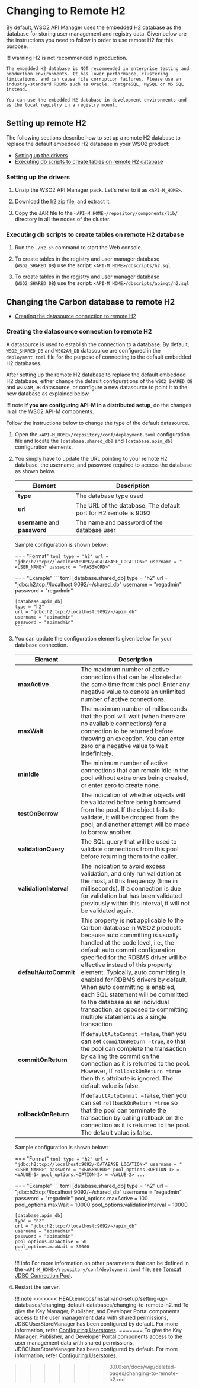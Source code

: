 # Changing to Remote H2

By default, WSO2 API Manager uses the embedded H2 database as the database for storing user management and registry data. Given below are the instructions you need to follow in order to use remote H2 for this purpose.

!!! warning
    H2 is not recommended in production.
    
    The embedded H2 database is NOT recommended in enterprise testing and production environments. It has lower performance, clustering limitations, and can cause file corruption failures. Please use an industry-standard RDBMS such as Oracle, PostgreSQL, MySQL or MS SQL instead.
    
    You can use the embedded H2 database in development environments and as the local registry in a registry mount.

## Setting up remote H2

The following sections describe how to set up a remote H2 database to replace the default embedded H2 database in your WSO2 product:

-   [Setting up the drivers](#setting-up-the-drivers)
-   [Executing db scripts to create tables on remote H2 database](#executing-db-scripts-to-create-tables-on-remote-h2-database)

### Setting up the drivers

1.  Unzip the WSO2 API Manager pack. Let's refer to it as `<API-M_HOME>`.

1.  Download the [h2 zip file](http://www.h2database.com/html/download.html), and extract it.

1.  Copy the JAR file to the `<API-M_HOME>/repository/components/lib/` directory in all the nodes of the cluster.

### Executing db scripts to create tables on remote H2 database

1.  Run the `./h2.sh` command to start the Web console.

1.  To create tables in the registry and user manager database (`WSO2_SHARED_DB`) use the script: `<API-M_HOME>/dbscripts/h2.sql`

1.  To create tables in the registry and user manager database (`WSO2_SHARED_DB`) use the script: `<API-M_HOME>/dbscripts/apimgt/h2.sql`


## Changing the Carbon database to remote H2

-   [Creating the datasource connection to remote H2](#creating-the-datasource-connection-to-remote-h2)

### Creating the datasource connection to remote H2

A datasource is used to establish the connection to a database. By default, `WSO2_SHARED_DB` and `WSO2AM_DB` datasource are configured in the `deployment.toml` file for the purpose of connecting to the default embedded H2 databases.

After setting up the remote H2 database to replace the default embedded H2 database, either change the default configurations of the `WSO2_SHARED_DB` and `WSO2AM_DB` datasource, or configure a new datasource to point it to the new database as explained below.

!!! note
    **If you are configuring API-M in a distributed setup**, do the changes in all the WSO2 API-M components.

Follow the instructions below to change the type of the default datasource.

1.  Open the `<API-M_HOME>/repository/conf/deployment.toml` configuration file and locate the `[database.shared_db]` and `[database.apim_db]` configuration elements.

1.  You simply have to update the URL pointing to your remote H2 database, the username, and password required to access the database as shown below.

    | Element                       | Description                                                 |
    |-------------------------------|-------------------------------------------------------------|
    | **type**                      | The database type used                                      |
    | **url**                       | The URL of the database. The default port for H2 remote is 9092    |
    | **username** and **password** | The name and password of the database user                  |

    Sample configuration is shown below:

    === "Format"
        ``` toml
        type = "h2"
        url = "jdbc:h2:tcp://localhost:9092/<DATABASE_LOCATION>"
        username = "<USER_NAME>"
        password = "<PASSWORD>"
        ```

    === "Example"
        ``` toml
        [database.shared_db]
        type = "h2"
        url = "jdbc:h2:tcp://localhost:9092/~/shared_db"
        username = "regadmin"
        password = "regadmin"

        [database.apim_db]
        type = "h2"
        url = "jdbc:h2:tcp://localhost:9092/~/apim_db"
        username = "apimadmin"
        password = "apimadmin"
        ```

1.  You can update the configuration elements given below for your database connection.

    | Element                | Description                                                                                                                                                                                                                                                                                                                                  |
    |------------------------|----------------------------------------------------------------------------------------------------------------------------------------------------------------------------------------------------------------------------------------------------------------------------------------------------------------------------------------------|
    | **maxActive**          | The maximum number of active connections that can be allocated at the same time from this pool. Enter any negative value to denote an unlimited number of active connections.                                                                                                                                                                |
    | **maxWait**            | The maximum number of milliseconds that the pool will wait (when there are no available connections) for a connection to be returned before throwing an exception. You can enter zero or a negative value to wait indefinitely.                                                                                                              |
    | **minIdle**            | The minimum number of active connections that can remain idle in the pool without extra ones being created, or enter zero to create none.                                                                                                                                                                                                    |
    | **testOnBorrow**       | The indication of whether objects will be validated before being borrowed from the pool. If the object fails to validate, it will be dropped from the pool, and another attempt will be made to borrow another.                                                                                                                              |
    | **validationQuery**    | The SQL query that will be used to validate connections from this pool before returning them to the caller.                                                                                                                                                                                                                                  |
    | **validationInterval** | The indication to avoid excess validation, and only run validation at the most, at this frequency (time in milliseconds). If a connection is due for validation but has been validated previously within this interval, it will not be validated again.                                                                                      |
    | **defaultAutoCommit**  | This property is **not** applicable to the Carbon database in WSO2 products because auto committing is usually handled at the code level, i.e., the default auto commit configuration specified for the RDBMS driver will be effective instead of this property element. Typically, auto committing is enabled for RDBMS drivers by default. When auto committing is enabled, each SQL statement will be committed to the database as an individual transaction, as opposed to committing multiple statements as a single transaction.|                                                              
    | **commitOnReturn**     | If `defaultAutoCommit =false`, then you can set `commitOnReturn =true`, so that the pool can complete the transaction by calling the commit on the connection as it is returned to the pool. However, If `rollbackOnReturn =true` then this attribute is ignored. The default value is false.|
    | **rollbackOnReturn**   | If `defaultAutoCommit =false`, then you can set `rollbackOnReturn =true` so that the pool can terminate the transaction by calling rollback on the connection as it is returned to the pool. The default value is false.|

    Sample configuration is shown below:
    
    === "Format"
        ``` toml
        type = "h2"
        url = "jdbc:h2:tcp://localhost:9092/<DATABASE_LOCATION>"
        username = "<USER_NAME>"
        password = "<PASSWORD>"
        pool_options.<OPTION-1> = <VALUE-1>
        pool_options.<OPTION-2> = <VALUE-2>
        ...
        ```

    === "Example"
        ``` toml
        [database.shared_db]
        type = "h2"
        url = "jdbc:h2:tcp://localhost:9092/~/shared_db"
        username = "regadmin"
        password = "regadmin"
        pool_options.maxActive = 100
        pool_options.maxWait = 10000
        pool_options.validationInterval = 10000

        [database.apim_db]
        type = "h2"
        url = "jdbc:h2:tcp://localhost:9092/~/apim_db"
        username = "apimadmin"
        password = "apimadmin"
        pool_options.maxActive = 50
        pool_options.maxWait = 30000
        ```

    !!! info
        For more information on other parameters that can be defined in the `<API-M_HOME>/repository/conf/deployment.toml` file, see [Tomcat JDBC Connection Pool](http://tomcat.apache.org/tomcat-7.0-doc/jdbc-pool.html#Tomcat_JDBC_Enhanced_Attributes).

1. Restart the server.

    !!! note
<<<<<<< HEAD:en/docs/install-and-setup/setting-up-databases/changing-default-databases/changing-to-remote-h2.md
        To give the Key Manager, Publisher, and Developer Portal components access to the user management data with shared permissions, JDBCUserStoreManager has been configured by default. For more information, refer [Configuring Userstores]({{base_path}}/administer/product-administration/managing-users-and-roles/managing-user-stores/configure-primary-user-store/configuring-a-jdbc-user-store).
=======
        To give the Key Manager, Publisher, and Developer Portal components access to the user management data with shared permissions, JDBCUserStoreManager has been configured by default. For more information, refer [Configuring Userstores]({{base_path}}/administer/product-administration/managing-users-and-roles/managing-user-stores/configure-primary-user-store/configuring-a-jdbc-user-store).
>>>>>>> 3.0.0:en/docs/wip/deleted-pages/changing-to-remote-h2.md
